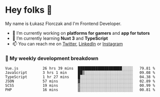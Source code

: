 # Hey folks 👋

My name is Łukasz Florczak and I'm Frontend Developer. 

- 🔭 I’m currently working on **platforms for gamers** and **app for tutors**
- 🌱 I’m currently learning **Nuxt 3** and **TypeScript**
- 📫 You can reach me on [Twitter](https://twitter.com/lukaszflorczak), [LinkedIn](https://pl.linkedin.com/in/lukasz-florczak) or [Instagram](https://instagram.com/lukaszflorczak)


### 🧮 My weekly development breakdown

<!--START_SECTION:waka-->

```text
Vue.js           26 hrs 39 mins  ████████████████████░░░░░   79.81 %
JavaScript       3 hrs 1 min     ██▒░░░░░░░░░░░░░░░░░░░░░░   09.08 %
TypeScript       1 hr 27 mins    █░░░░░░░░░░░░░░░░░░░░░░░░   04.38 %
JSON             57 mins         ▓░░░░░░░░░░░░░░░░░░░░░░░░   02.89 %
SCSS             19 mins         ▒░░░░░░░░░░░░░░░░░░░░░░░░   00.99 %
PHP              16 mins         ▒░░░░░░░░░░░░░░░░░░░░░░░░   00.81 %
```

<!--END_SECTION:waka-->

<!--
**lukaszflorczak/lukaszflorczak** is a ✨ _special_ ✨ repository because its `README.md` (this file) appears on your GitHub profile.

Here are some ideas to get you started:

- 🔭 I’m currently working on ...
- 🌱 I’m currently learning ...
- 👯 I’m looking to collaborate on ...
- 🤔 I’m looking for help with ...
- 💬 Ask me about ...
- 📫 How to reach me: ...
- 😄 Pronouns: ...
- ⚡ Fun fact: ...
-->
